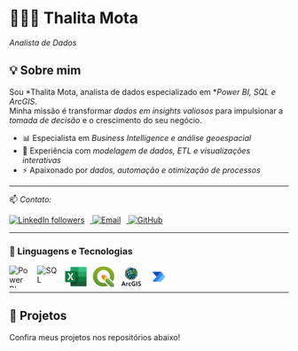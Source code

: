 # 👩🏻‍💻 Thalita Mota

*Analista de Dados*  

## 💡 Sobre mim  
Sou *Thalita Mota, analista de dados especializado em **Power BI, SQL e ArcGIS*.  
Minha missão é transformar *dados em insights valiosos* para impulsionar a *tomada de decisão* e o crescimento do seu negócio.  

- 📊 Especialista em *Business Intelligence e análise geoespacial*  
- 🔄 Experiência com *modelagem de dados, ETL e visualizações interativas*  
- ⚡ Apaixonado por *dados, automação e otimização de processos*  

---

📫 *Contato:*
<p align="left">
    <a href="https://www.linkedin.com/in/thalita-mota-737a21245/" target="_blank">
        <img 
            alt="LinkedIn followers" 
            title="Conecte-se comigo no LinkedIn" 
            src="https://img.shields.io/badge/LinkedIn-0077B5?style=for-the-badge&logo=linkedin&logoColor=white"
            style="padding-right: 10px;"
        />
    </a>
    <a href="mailto:thalitamota21@gmail.com" target="_blank">
        <img 
            alt="Email" 
            title="Envie um email" 
            src="https://img.shields.io/badge/Email-0078D4?style=for-the-badge&logo=gmail&logoColor=white"
            style="padding-right: 10px;"
        />
    </a>
    <a href="https://github.com/ThalitaMota-analytics" target="_blank">
        <img 
            alt="GitHub" 
            title="Siga-me no GitHub" 
            src="https://img.shields.io/badge/GitHub-181717?style=for-the-badge&logo=github&logoColor=white"
        />
    </a>
</p>

---

### 🤖 Linguagens e Tecnologias

<img 
    align="left" 
    alt="Power BI" 
    title="Power BI" 
    width="40px" 
    height="40px" 
    style="padding-right: 10px;" 
    src="https://raw.githubusercontent.com/microsoft/PowerBI-Icons/main/SVG/Power-BI.svg" 
/>
<img 
    align="left" 
    alt="SQL" 
    title="SQL" 
    width="40px" 
    height="40px" 
    style="padding-right: 10px;" 
    src="https://cdn.jsdelivr.net/gh/devicons/devicon@latest/icons/azuresqldatabase/azuresqldatabase-original.svg" 
/>
<img 
    align="left" 
    alt="Excel" 
    title="Excel" 
    width="40px" 
    height="40px"
    style="padding-right: 10px;" 
    src="https://github.com/joaomacedodatadev/Imagens/blob/main/excel.png" 
/>
<img 
    align="left" 
    alt="QGIS" 
    title="QGIS" 
    width="40px" 
    height="40px" 
    style="padding-right: 10px;" 
    src="https://github.com/joaomacedodatadev/Imagens/blob/main/QGIS_logo_new.svg.png" 
/>
<img 
    align="left" 
    alt="ARCGIS" 
    title="ARCGIS" 
    width="40px" 
    height="40px" 
    style="padding-right: 10px;" 
    src="https://github.com/joaomacedodatadev/Imagens/blob/main/ArcGIS_logo.png" 
/>
<img 
    align="left" 
    alt="Power Automate" 
    title="Power Automate" 
    width="40px" 
    height="40px" 
    style="padding-right: 10px;" 
    src="https://github.com/joaomacedodatadev/Imagens/blob/main/Power_automate_logo.png" 
/>

<br/>
<br/>

---
## 📂 Projetos  
Confira meus projetos nos repositórios abaixo!
